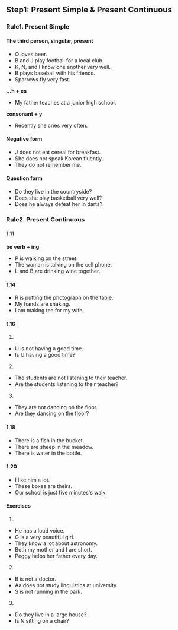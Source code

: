 ## Step1: Present Simple & Present Continuous

### Rule1. Present Simple

#### The third person, singular, present
- O loves beer.
- B and J play football for a local club.
- K, N, and I know one another very well.
- B plays baseball with his friends.
- Sparrows fly very fast.

**...h + es**

- My father teaches at a junior high school.

**consonant + y**

- Recently she cries very often.

#### Negative form
- J does not eat cereal for breakfast.
- She does not speak Korean fluently.
- They do not remember me.

#### Question form
- Do they live in the countryside?
- Does she play basketball very well?
- Does he always defeat her in darts?

### Rule2. Present Continuous
#### 1.11
**be verb + ing**

- P is walking on the street.
- The woman is talking on the cell phone.
- L and B are drinking wine together.

#### 1.14
- R is putting the photograph on the table.
- My hands are shaking.
- I am making tea for my wife.

#### 1.16
1.

- U is not having a good time.
- Is U having a good time?

2.

- The students are not listening to their teacher.
- Are the students listening to their teacher?


3.

- They are not dancing on the floor.
- Are they dancing on the floor?

#### 1.18
- There is a fish in the bucket.
- There are sheep in the meadow.
- There is water in the bottle.

#### 1.20
- I like him a lot.
- These boxes are theirs.
- Our school is just five minutes's walk.

#### Exercises
1.

- He has a loud voice.
- G is a very beautiful girl.
- They know a lot about astronomy.
- Both my mother and I are short.
- Peggy helps her father every day.

2.

- B is not a doctor.
- Aa does not study linguistics at university.
- S is not running in the park.

3.

- Do they live in a large house?
- Is N sitting on a chair?
